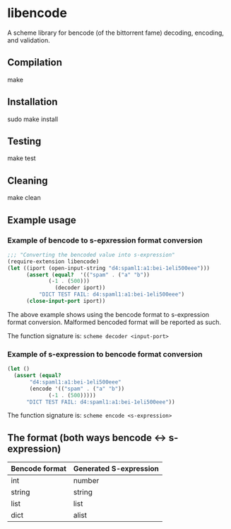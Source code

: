 # libencode

A scheme library for bencode (of the bittorrent fame) decoding,
encoding, and validation.

## Compilation
make

## Installation
sudo make install

## Testing
make test

## Cleaning
make clean

## Example usage

### Example of bencode to s-epxression format conversion

```scheme
;;; "Converting the bencoded value into s-expression"
(require-extension libencode)
(let ((iport (open-input-string "d4:spaml1:a1:bei-1eli500eee")))
      (assert (equal?  '(("spam" . ("a" "b"))
			 (-1 . (500)))
		       (decoder iport))
	      "DICT TEST FAIL: d4:spaml1:a1:bei-1eli500eee")
      (close-input-port iport))
```

The above example shows using the bencode format to s-expression format
conversion. Malformed bencoded format will be reported as such.

The function signature is: ```scheme decoder <input-port> ```

### Example of s-expression to bencode format conversion

```scheme
(let ()
  (assert (equal?
	   "d4:spaml1:a1:bei-1eli500eee"
	   (encode '(("spam" . ("a" "b"))
		     (-1 . (500)))))
	  "DICT TEST FAIL: d4:spaml1:a1:bei-1eli500eee"))
```

The function signature is: ```scheme encode <s-expression>```

## The format (both ways bencode <-> s-expression)
|Bencode format | Generated S-expression|
| ------------	| --------------------- |
|int            | number		|
|string         | string		|
|list           | list			|
|dict           | alist			|
